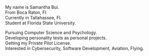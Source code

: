 My name is Samantha Bui.<br>
From Boca Raton, Fl.<br>
Currently in Tallahassee, Fl.<br>
Student at Florida State University.<br>

Pursuing Computer Science and Psychology.<br>
Developing personality tests as personal projects.<br>
Getting my Private Pilot License.<br>
Interested in Cybersecurity, Software Development, Aviation, Flying.
